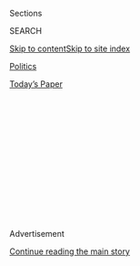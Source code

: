 <div id="app">

<div>

<div>

<div>

<div class="NYTAppHideMasthead css-1q2w90k e1suatyy0">

<div class="section css-ui9rw0 e1suatyy2">

<div class="css-eph4ug er09x8g0">

<div class="css-6n7j50">

</div>

<span class="css-1dv1kvn">Sections</span>

<div class="css-10488qs">

<span class="css-1dv1kvn">SEARCH</span>

</div>

[Skip to content](#site-content)[Skip to site
index](#site-index)

</div>

<div id="masthead-section-label" class="css-1wr3we4 eaxe0e00">

[Politics](https://www.nytimes3xbfgragh.onion/section/politics)

</div>

<div class="css-10698na e1huz5gh0">

</div>

</div>

<div id="masthead-bar-one" class="section hasLinks css-15hmgas e1csuq9d3">

<div class="css-uqyvli e1csuq9d0">

</div>

<div class="css-1uqjmks e1csuq9d1">

</div>

<div class="css-9e9ivx">

[](https://myaccount.nytimes3xbfgragh.onion/auth/login?response_type=cookie&client_id=vi)

</div>

<div class="css-1bvtpon e1csuq9d2">

[Today’s
Paper](https://www.nytimes3xbfgragh.onion/section/todayspaper)

</div>

</div>

</div>

</div>

<div data-aria-hidden="false">

<div id="site-content" data-role="main">

<div>

<div class="css-1aor85t" style="opacity:0.000000001;z-index:-1;visibility:hidden">

<div class="css-1hqnpie">

<div class="css-epjblv">

<span class="css-17xtcya">[Politics](/section/politics)</span><span class="css-x15j1o">|</span><span class="css-fwqvlz">As
Mayor, Bernie Sanders Was More Pragmatist Than
Socialist</span>

</div>

<div class="css-k008qs">

<div class="css-1iwv8en">

<span class="css-18z7m18"></span>

<div>

</div>

</div>

<span class="css-1n6z4y">https://nyti.ms/1lKcLhp</span>

<div class="css-1705lsu">

<div class="css-4xjgmj">

<div class="css-4skfbu" data-role="toolbar" data-aria-label="Social Media Share buttons, Save button, and Comments Panel with current comment count" data-testid="share-tools">

  - 
  - 
  - 
  - 
    
    <div class="css-6n7j50">
    
    </div>

  - 

</div>

</div>

</div>

</div>

</div>

</div>

<div class="css-13pd83m">

</div>

<div id="top-wrapper" class="css-1sy8kpn">

<div id="top-slug" class="css-l9onyx">

Advertisement

</div>

[Continue reading the main
story](#after-top)

<div class="ad top-wrapper" style="text-align:center;height:100%;display:block;min-height:250px">

<div id="top" class="place-ad" data-position="top" data-size-key="top">

</div>

</div>

<div id="after-top">

</div>

</div>

<div id="sponsor-wrapper" class="css-1hyfx7x">

<div id="sponsor-slug" class="css-19vbshk">

Supported by

</div>

[Continue reading the main
story](#after-sponsor)

<div id="sponsor" class="ad sponsor-wrapper" style="text-align:center;height:100%;display:block">

</div>

<div id="after-sponsor">

</div>

</div>

<div class="css-1vkm6nb ehdk2mb0">

# As Mayor, Bernie Sanders Was More Pragmatist Than Socialist

</div>

<div class="css-79elbk" data-testid="photoviewer-wrapper">

<div class="css-z3e15g" data-testid="photoviewer-wrapper-hidden">

</div>

<div class="css-1a48zt4 ehw59r15" data-testid="photoviewer-children">

![<span class="css-16f3y1r e13ogyst0" data-aria-hidden="true">Bernie
Sanders in September 1981, six months after he was elected mayor of
Burlington, Vt. He held the office for eight
years.</span><span class="css-cnj6d5 e1z0qqy90" itemprop="copyrightHolder"><span class="css-1ly73wi e1tej78p0">Credit...</span><span><span>Donna
Light/Associated
Press</span></span></span>](https://static01.graylady3jvrrxbe.onion/images/2015/11/25/us/26SANDERSweb1/26SANDERSweb1-articleLarge.jpg?quality=75&auto=webp&disable=upscale)

</div>

</div>

<div class="css-xt80pu e12qa4dv0">

<div class="css-18e8msd">

<div class="css-vp77d3 epjyd6m0">

<div class="css-1baulvz">

By [<span class="css-1baulvz last-byline" itemprop="name">Katharine Q.
Seelye</span>](http://www.nytimes3xbfgragh.onion/by/katharine-q-seelye)

</div>

</div>

  - Nov. 25,
    2015

  - 
    
    <div class="css-4xjgmj">
    
    <div class="css-d8bdto" data-role="toolbar" data-aria-label="Social Media Share buttons, Save button, and Comments Panel with current comment count" data-testid="share-tools">
    
      - 
      - 
      - 
      - 
        
        <div class="css-6n7j50">
        
        </div>
    
      - 
    
    </div>
    
    </div>

</div>

</div>

<div class="section meteredContent css-1r7ky0e" name="articleBody" itemprop="articleBody">

<div class="css-1fanzo5 StoryBodyCompanionColumn">

<div class="css-53u6y8">

BURLINGTON, Vt. — When [Bernie
Sanders](http://www.nytimes3xbfgragh.onion/interactive/2015/05/01/us/elections/bernie-sanders.html?inline=nyt-per "More articles about Bernard Sanders."),
a self-declared socialist, served as mayor here in the 1980s, he often
complained that the United States had its priorities wrong, that it
should be diverting money from the military to domestic needs like
housing and health care.

So when dozens of antiwar activists blocked the entrance to the local
General Electric plant because it was manufacturing Gatling guns to
fight the socialists in Central America, the protesters expected the
mayor’s full support.

Instead, he lined up with union officials and watched as the police made
arrests, saying later that in blocking the plant, the activists were
keeping workers from their jobs.

It was a classic example of how Mr. Sanders governed — as a pragmatist.
He tended to talk globally but act locally, in this case choosing the
real and immediate socialist principle of protecting workers over
blocking the making of weapons to fight leftists abroad. Although he
often shouted about foreign affairs, Mr. Sanders was consumed with
running the city.

</div>

</div>

<div class="css-1fanzo5 StoryBodyCompanionColumn">

<div class="css-53u6y8">

Now 74 and the junior senator from Vermont, Mr. Sanders sometimes cites
his eight years as mayor as he seeks the Democratic nomination for
president. His mayoralty was his only experience as a chief executive,
and it showed him to be a leader guided more by practicality than
ideology.

The mayor who was quick to condemn millionaires also imposed fiscal
discipline here in this laid-back blue-collar university town of 38,000
residents. He used a budget surplus not to experiment with a socialist
concept like redistributing wealth but to fix the city’s deteriorating
streets. And he oversaw the revitalization of downtown, often working
with big business.

Back then, the Democrats were considered the old guard, his adversaries;
in many cases, Mr. Sanders aligned himself with Republicans to get
things done.

“Even though he talks revolution, he’s an incrementalist,” said Richard
Sugarman, a longtime friend and a professor of religion at the
University of Vermont. “He knows that things will only be changed little
by little, one by one. That’s why he’s been effective.”

</div>

</div>

<div class="css-1fanzo5 StoryBodyCompanionColumn">

<div class="css-53u6y8">

Critics on the right said their socialist mayor gave the city a bad
image, wasting time on foreign affairs, including trips to Nicaragua and
the Soviet Union. At the same time, critics on the left said he
compromised too much with business interests and did not go far enough
in pursuing socialist ideals. Over the span of his mayoralty, the number
of families living in poverty grew — to 798 in 1990 from 563 in 1980, an
increase of 42 percent.

</div>

</div>

<div class="css-79elbk" data-testid="photoviewer-wrapper">

<div class="css-z3e15g" data-testid="photoviewer-wrapper-hidden">

</div>

<div class="css-1a48zt4 ehw59r15" data-testid="photoviewer-children">

![<span class="css-16f3y1r e13ogyst0" data-aria-hidden="true">Mr.
Sanders after he was elected mayor of Burlington. As mayor, he added
taxes on hotels, restaurants and bars, but businesses did not flee the
city.</span><span class="css-cnj6d5 e1z0qqy90" itemprop="copyrightHolder"><span class="css-1ly73wi e1tej78p0">Credit...</span><span>Rob
Swanson</span></span>](https://static01.graylady3jvrrxbe.onion/images/2015/11/26/us/26-JPSANDERS1/26-JPSANDERS1-articleLarge.jpg?quality=75&auto=webp&disable=upscale)

</div>

</div>

<div class="css-1fanzo5 StoryBodyCompanionColumn">

<div class="css-53u6y8">

Still, he was re-elected three times, each with an increasing share of
the vote. Under his watch, Burlington, Vermont’s largest city, cropped
up on lists of the best places to live. U.S. News and World Report named
him one of the nation’s 20 top mayors in 1987, crediting him with
preserving affordable housing, holding the line on property taxes and
making a serious push for home rule in a state where cities had little
autonomy.

“He learned how to use the levers of local government to improve
people’s lives,” said Peter Dreier, a professor of politics and public
policy at Occidental College who studied Burlington during Mr. Sanders’s
mayoralty.

This was not necessarily what many had expected.

The arrival in the mayor’s office in 1981 of a self-described socialist,
who hung a portrait of Eugene V. Debs on his wall, put Burlington on the
political map — but as something of a joke. Garry Trudeau, creator of
“Doonesbury,” called it “The People’s Republic of Burlington.” Two
weeks after Mr. Sanders was elected, unseating the entrenched Democratic
mayor by just 10 votes, François Mitterrand, a socialist, was elected
president of France. This spawned the slogan “As Burlington goes, so
goes France.”

But Mr. Sanders had more local concerns. Chief among them: the powerful
board of aldermen, now called the City Council.

Of the 13 aldermen, 11 opposed him and blocked everything he tried to
do. They were convinced that Mr. Sanders’s whisker-thin victory had been
a fluke and were determined to stifle him. They fired his secretary.
They refused to let him appoint his own cabinet. The city clerk opened
his mail.

The voluble Mr. Sanders did not sit idly by. The Burlington Free Press
described that first year as “one long shouting match.”

</div>

</div>

<div class="css-1fanzo5 StoryBodyCompanionColumn">

<div class="css-53u6y8">

He finally gained his footing in March 1982 when he mounted a campaign
against some of the aldermen who faced re-election. He mobilized voters,
a tactic that would become a Sanders hallmark. And on Election Day, most
of the old guard Democrats were tossed out, bolstering his progressive
coalition of “Sanderistas.”

“Bernie couldn’t manage his way out of a paper bag,” said Garrison
Nelson, a political scientist at the University of Vermont. “But he
brought on board an extremely talented group of people.”

Mr. Sanders, frugal by nature, set the tone. And together, they
conducted the first audit of Burlington’s pension system in a
quarter-century. They moved the city’s money into higher-yielding
accounts. They raised fees for building permits and for utilities that
dug up the city’s streets. And they ended the cronyism by which the
city’s insurance contracts had been let, opening them to competitive
bidding.

</div>

</div>

<div class="css-79elbk" data-testid="photoviewer-wrapper">

<div class="css-z3e15g" data-testid="photoviewer-wrapper-hidden">

</div>

<div class="css-1a48zt4 ehw59r15" data-testid="photoviewer-children">

<div class="css-1xdhyk6 erfvjey0">

<span class="css-1ly73wi e1tej78p0">Image</span>

<div class="css-zjzyr8">

<div data-testid="lazyimage-container" style="height:445.31111111111113px">

</div>

</div>

</div>

<span class="css-16f3y1r e13ogyst0" data-aria-hidden="true">A supporter
made a last-minute appeal for Mr. Sanders's re-election in Burlington in
1983.</span><span class="css-cnj6d5 e1z0qqy90" itemprop="copyrightHolder"><span class="css-1ly73wi e1tej78p0">Credit...</span><span>Donna
Light/Associated Press</span></span>

</div>

</div>

<div class="css-1fanzo5 StoryBodyCompanionColumn">

<div class="css-53u6y8">

Taken together, these moves saved the city hundreds of thousands of
dollars.

“Our slogan was we would ‘out-Republican the Republicans,’” said John
Franco Jr., who was assistant city attorney in the Sanders
administration. “The Republicans on the board liked that, and so on
fiscal issues, they would side with us and we would have a governing
coalition.”

For all of his socialist oratory — his first speech to the local chamber
of commerce denounced Washington’s support for “fascist dictatorships”
in Latin America — Mr. Sanders turned out to be good for business. Even
though he imposed new taxes, on hotels, restaurants and bars, businesses
did not flee.

Mr. Sanders also formed alliances of convenience, including one with
Antonio Pomerleau, a wealthy developer whom Mr. Sanders had criticized
during his first campaign for mayor. Mr. Pomerleau visited him after the
election. “I said, ‘Congratulations, you’re the mayor, but it’s still my
town,’” Mr. Pomerleau, now 98, recalled in an interview. He told him he
was a Republican, but added, “If you come up with good ideas for
Burlington, I’ll back you up.’”

</div>

</div>

<div class="css-1fanzo5 StoryBodyCompanionColumn">

<div class="css-53u6y8">

Mr. Sanders came up with several that Mr. Pomerleau found agreeable,
like raising the salaries of police officers. Mr. Sanders overlooked the
mogul’s status as a 1 percenter, saying he was a self-made capitalist,
not a corporate capitalist, and relied on his advice. They remain
friends to this day.

If Mr. Sanders had a guiding political philosophy then, it might best be
described as an amalgam of economic pragmatism, political savvy and a
dash of his own brand of socialist theory. He defined that theory as
“opening up the doors of government, paying a special attention to the
needs of poor people and working people.”

This was the logic behind his support for the workers at the General
Electric plant making Gatling guns, which opened him to criticism from
activists on the left.

“It was a big disappointment that a fellow leftist did not support us,”
said Jay Moore, a longtime Vermont political activist who was among
those who had blocked the General Electric plant.

But in other instances he was a hard bargainer, and he became a
practiced horse trader.

When he wanted to create a Community and Economic Development Office —
in part to seize power from the Planning Department, an obstructionist
agency controlled by the old guard — he won Republican backing by
promising to use it as an instrument of economic growth. But the office
also allowed Mr. Sanders to pursue his own agenda of creating more
affordable housing.

“The creation of CEDO was the beginning of creating a strong mayor,”
said Michael Monte, who was assistant director and later director of the
office. “It became the administration’s policy arm for a wide range of
proposals.”

</div>

</div>

<div class="css-79elbk" data-testid="photoviewer-wrapper">

<div class="css-z3e15g" data-testid="photoviewer-wrapper-hidden">

</div>

<div class="css-1a48zt4 ehw59r15" data-testid="photoviewer-children">

<div class="css-1xdhyk6 erfvjey0">

<span class="css-1ly73wi e1tej78p0">Image</span>

<div class="css-zjzyr8">

<div data-testid="lazyimage-container" style="height:257.77777777777777px">

</div>

</div>

</div>

<span class="css-16f3y1r e13ogyst0" data-aria-hidden="true">Waterfront
Park in
Burlington.</span><span class="css-cnj6d5 e1z0qqy90" itemprop="copyrightHolder"><span class="css-1ly73wi e1tej78p0">Credit...</span><span>Jacob
Hannah for The New York Times</span></span>

</div>

</div>

<div class="css-1fanzo5 StoryBodyCompanionColumn">

<div class="css-53u6y8">

Among them was Mr. Sanders’s initiative to save the Northgate
Apartments, a huge, run-down complex of 336 townhouse-style units near
Lake Champlain. The Sanders administration created a nonprofit entity
that bought the complex from its private owners, stopping the proposed
conversion of Northgate into high-priced condos, which would have driven
out its low-income tenants.

“The key was to make sure the city didn’t get gentrified,” said Mr.
Nelson, the political scientist.

While many on the left applauded his efforts on housing, they were more
critical of Mr. Sanders’s stance during the yearslong, convoluted battle
over development of the city’s spectacular waterfront along Lake
Champlain.

Mr. Sanders wanted to open up the lakefront, long marred by a decrepit
rail yard, for public use. Eventually, that is what happened. But for a
time he backed a private proposal to build a complex of high-end condos,
hotel and commercial space that critics said would block views of the
lake and limit public access.

More deal maker than ideologue, Mr. Sanders later worked for a
compromise that scaled back the proposal and added public amenities like
green space. He said the compromise, supported by most of the aldermen,
was the best he could get and that the development would expand the
city’s tax base, bringing millions of dollars into city coffers.

He then championed a $6 million bond issue to pay for the infrastructure
and public amenities.

But environmentalists and others accused Mr. Sanders of selling out to
business interests. The dispute led to a highly contentious campaign
over the bond issue.

“We fought like hell,” recalled Sandy Baird, then part of the Green
movement, now a professor at Burlington College. “We wanted that land
open to the public.”

</div>

</div>

<div class="css-1fanzo5 StoryBodyCompanionColumn">

<div class="css-53u6y8">

Mr. Sanders’s side lost. In December 1985, the bond issue garnered 54
percent of the vote but not the two-thirds majority necessary to pass;
many working-class areas voted against it.

With the proposal dead, Mayor Sanders tacked again toward the pragmatic:
The city and state revived a lawsuit to claim the waterfront for public
use. After years of litigation, Vermont’s highest court ruled in their
favor, clearing the way for the much-heralded public waterfront of today
— free of large private high-end development along the shoreline.

Now, the waterfront is Burlington’s most valuable asset. Residents and
tourists flock to its leafy open spaces, public docks, restaurants and
bike path.

In May, it provided a picture-perfect backdrop for Mr. Sanders to
[announce](https://berniesanders.com/bernies-announcement/) that he was
running for president.

</div>

</div>

</div>

<div>

</div>

<div>

</div>

<div>

</div>

<div>

<div id="bottom-wrapper" class="css-1ede5it">

<div id="bottom-slug" class="css-l9onyx">

Advertisement

</div>

[Continue reading the main
story](#after-bottom)

<div id="bottom" class="ad bottom-wrapper" style="text-align:center;height:100%;display:block;min-height:90px">

</div>

<div id="after-bottom">

</div>

</div>

</div>

</div>

</div>

## Site Index

<div>

</div>

## Site Information Navigation

  - [© <span>2020</span> <span>The New York Times
    Company</span>](https://help.nytimes3xbfgragh.onion/hc/en-us/articles/115014792127-Copyright-notice)

<!-- end list -->

  - [NYTCo](https://www.nytco.com/)
  - [Contact
    Us](https://help.nytimes3xbfgragh.onion/hc/en-us/articles/115015385887-Contact-Us)
  - [Work with us](https://www.nytco.com/careers/)
  - [Advertise](https://nytmediakit.com/)
  - [T Brand Studio](http://www.tbrandstudio.com/)
  - [Your Ad
    Choices](https://www.nytimes3xbfgragh.onion/privacy/cookie-policy#how-do-i-manage-trackers)
  - [Privacy](https://www.nytimes3xbfgragh.onion/privacy)
  - [Terms of
    Service](https://help.nytimes3xbfgragh.onion/hc/en-us/articles/115014893428-Terms-of-service)
  - [Terms of
    Sale](https://help.nytimes3xbfgragh.onion/hc/en-us/articles/115014893968-Terms-of-sale)
  - [Site
    Map](https://spiderbites.nytimes3xbfgragh.onion)
  - [Help](https://help.nytimes3xbfgragh.onion/hc/en-us)
  - [Subscriptions](https://www.nytimes3xbfgragh.onion/subscription?campaignId=37WXW)

</div>

</div>

</div>

</div>

